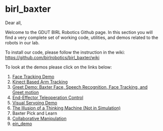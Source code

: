 # birl_baxter

Dear all, 

Welcome to the GDUT BIRL Robotics Github page. In this section you will find a very complete set of working code, utilities, and demos related to the robots in our lab. 

To install our code, please follow the instruction in the wiki: https://github.com/birlrobotics/birl_baxter/wiki

To look at the demos please click on the links below:

1. [Face Tracking Demo](http://www.github.com/birlrobotics/birl_baxter/wiki/face_follower_en)
2. [Kinect Based Arm Tracking](https://github.com/birlrobotics/birl_baxter/wiki/kinect_based_arm_tracking_en)
3. [Greet Demo: Baxter Face, Speech Recognition, Face Tracking, and Greet motion](http://www.github.com/birlrobotics/birl_baxter/wiki/greet_demo_en)
4. [End-Effector Teleoperation Control](https://github.com/birlrobotics/birl_baxter/wiki/end_effector_teleoperation_control_en)
5. [Visual Servoing Demo](https://github.com/birlrobotics/birl_baxter/wiki/Visual_Servoing_Demo_en)
6. [The Illusion of a Thinking Machine (Not in Simulation)](https://github.com/birlrobotics/birl_baxter/wiki/the_illusion_of_a_thinking_machine_en)
7. Baxter Pick and Learn
8. [Collaborative Manipulation](https://github.com/birlrobotics/birl_baxter/wiki/Collaborative_Manipulation_en)
9. [ein_demo](https://github.com/birlrobotics/birl_baxter/wiki/ein_demo)


